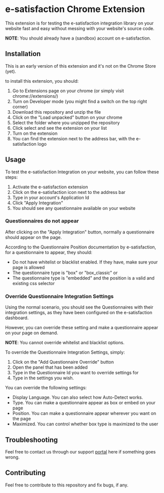 # e-satisfaction Chrome Extension

This extension is for testing the e-satisfaction integration library on your website fast and easy without messing with your
website's source code.

**NOTE**: You should already have a (sandbox) account on e-satisfaction.

## Installation

This is an early version of this extension and it's not on the Chrome Store (yet).

to install this extension, you should:

1. Go to Extensions page on your chrome (or simply visit chrome://extensions/)
2. Turn on Developer mode (you might find a switch on the top right corner)
3. Download this repository and unzip the file
4. Click on the "Load unpacked" button on your chrome
5. Select the folder where you unzipped the repository
6. Click select and see the extension on your list
7. Turn on the extension
8. You can find the extension next to the address bar, with the e-satisfaction logo

## Usage

To test the e-satisfaction Integration on your website, you can follow these steps:

1. Activate the e-satisfaction extension
2. Click on the e-satisfaction icon next to the address bar
3. Type in your account's Application Id
4. Click "Apply Integration"
5. You should see any questionnaire available on your website

### Questionnaires do not appear

After clicking on the "Apply Integration" button, normally a questionnaire should appear on the page.

According to the Questionnaire Position documentation by e-satisfaction, for a questionnaire to appear, they should:

* Do not have whitelist or blacklist enabled. If they have, make sure your page is allowed
* The questionnaire type is "box" or "box_classic" or
* The questionnaire type is "embedded" and the position is a valid and existing css selector

### Override Questionnaire Integration Settings

Using the normal scenario, you should see the Questionnaires with their integration settings, as they have been configured
on the e-satisfaction dashboard.

However, you can override these setting and make a questionnaire appear on your page on demand.

**NOTE**: You cannot override whitelist and blacklist options.

To override the Questionnaire Integration Settings, simply:

1. Click on the "Add Questionnaire Override" button
2. Open the panel that has been added
3. Type in the Questionnaire Id you want to override settings for
4. Type in the settings you wish.

You can override the following settings:

* Display Language. You can also select how Auto-Detect works.
* Type. You can make a questionnaire appear as box or embed on your page
* Position. You can make a questionnaire appear wherever you want on the page
* Maximized. You can control whether box type is maximized to the user

## Troubleshooting

Feel free to contact us through our support [portal](https://support.e-satisfaction.com/hc/en-us/requests/new) here if something goes wrong.

## Contributing

Feel free to contribute to this repository and fix bugs, if any.
